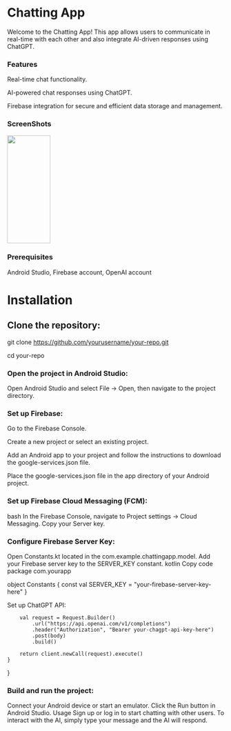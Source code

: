 # Chatting App

Welcome to the Chatting App! This app allows users to communicate in real-time with each other and also integrate AI-driven responses using ChatGPT.

### Features

Real-time chat functionality. 

AI-powered chat responses using ChatGPT.

Firebase integration for secure and efficient data storage and management.

### ScreenShots

<img src ="https://github.com/user-attachments/assets/b0eb69f2-39d8-4503-9b94-11a304f97407"  width ="100" height ="250" />


### Prerequisites

Android Studio,
Firebase account,
OpenAI account

# Installation
## Clone the repository:

git clone https://github.com/yourusername/your-repo.git

cd your-repo

### Open the project in Android Studio:

Open Android Studio and select File -> Open, then navigate to the project directory.

### Set up Firebase:

Go to the Firebase Console.

Create a new project or select an existing project.

Add an Android app to your project and follow the instructions to download the google-services.json file.

Place the google-services.json file in the app directory of your Android project.


### Set up Firebase Cloud Messaging (FCM):
bash
In the Firebase Console, navigate to Project settings -> Cloud Messaging.
Copy your Server key.


### Configure Firebase Server Key:

Open Constants.kt located in the com.example.chattingapp.model.
Add your Firebase server key to the SERVER_KEY constant.
kotlin
Copy code
package com.yourapp

object Constants {
    const val SERVER_KEY = "your-firebase-server-key-here"
}


Set up ChatGPT API:

        val request = Request.Builder()
            .url("https://api.openai.com/v1/completions")
            .header("Authorization", "Bearer your-chagpt-api-key-here")
            .post(body)
            .build()

        return client.newCall(request).execute()
    }
}


### Build and run the project:

Connect your Android device or start an emulator.
Click the Run button in Android Studio.
Usage
Sign up or log in to start chatting with other users.
To interact with the AI, simply type your message and the AI will respond.
